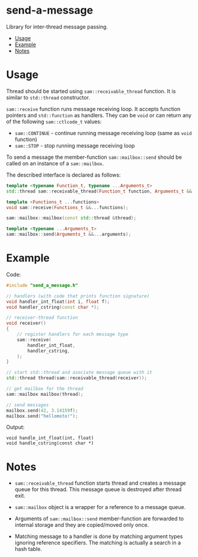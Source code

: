# send-a-message

Library for inter-thread message passing.

- [Usage](#usage)
- [Example](#example)
- [Notes](#notes)



# Usage

Thread should be started using `sam::receivable_thread` function. It is similar to `std::thread` constructor.

`sam::receive` function runs message receiving loop. It accepts function pointers and `std::function` as handlers. They can be `void` or can return any of the following `sam::ctlcode_t` values:
* `sam::CONTINUE` - continue running message receiving loop (same as `void` function)
* `sam::STOP` - stop running message receiving loop

To send a message the member-function `sam::mailbox::send` should be called on an instance of a `sam::mailbox`.

The described interface is declared as follows:

```C++
template <typename Function_t, typename ...Arguments_t>
std::thread sam::receivable_thread(Function_t function, Arguments_t &&...arguments);
```

```C++
template <Functions_t ...functions>
void sam::receive(Functions_t &&...functions);
```

```C++
sam::mailbox::mailbox(const std::thread &thread);
```

```C++
template <typename ...Arguments_t>
sam::mailbox::send(Arguments_t &&...arguments);
```



# Example

Code:
```C++
#include "send_a_message.h"
```

```C++
// handlers (with code that prints function signature)
void handler_int_float(int i, float f);
void handler_cstring(const char *);

// receiver-thread function
void receiver()
{
	// register handlers for each message type
	sam::receive(
		handler_int_float,
		handler_cstring,
	);
}
```

```C++
// start std::thread and asociate message queue with it
std::thread thread(sam::receivable_thread(receiver));

// get mailbox for the thread
sam::mailbox mailbox(thread);

// send messages
mailbox.send(42, 3.14159f);
mailbox.send("hellomoto!");
```

Output:
```
void handle_int_float(int, float)
void handle_cstring(const char *)
```



# Notes

* `sam::receivable_thread` function starts thread and creates a message queue for this thread. This message queue is destroyed after thread exit.

* `sam::mailbox` object is a wrapper for a reference to a message queue.

* Arguments of `sam::mailbox::send` member-function are forwarded to internal storage and they are copied/moved only once.

* Matching message to a handler is done by matching argument types ignoring reference specifiers. The matching is actually a search in a hash table.

